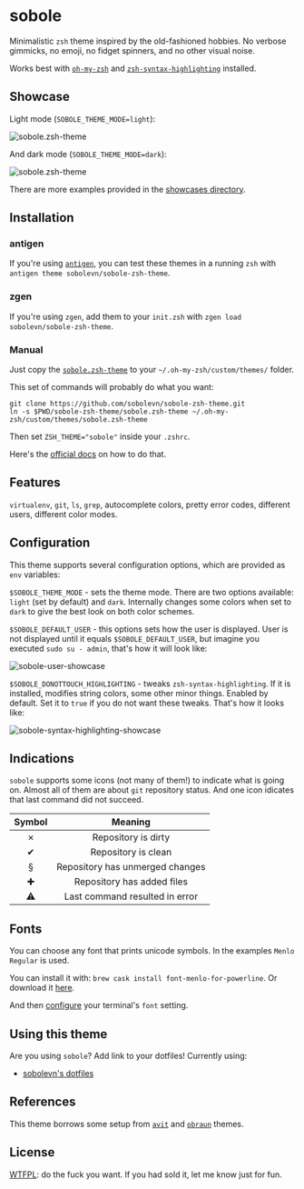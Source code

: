 # sobole

Minimalistic `zsh` theme inspired by the old-fashioned hobbies. No verbose gimmicks, no emoji, no fidget spinners, and no other visual noise.

Works best with [`oh-my-zsh`](https://github.com/robbyrussell/oh-my-zsh) and [`zsh-syntax-highlighting`](https://github.com/zsh-users/zsh-syntax-highlighting) installed.


## Showcase

Light mode (`SOBOLE_THEME_MODE=light`):

![sobole.zsh-theme](https://raw.githubusercontent.com/sobolevn/sobole-zsh-theme/master/showcases/ls-colors.png)

And dark mode (`SOBOLE_THEME_MODE=dark`):

![sobole.zsh-theme](https://raw.githubusercontent.com/sobolevn/sobole-zsh-theme/master/showcases/ls-colors-dark.png)

There are more examples provided in the [showcases directory](/showcases).


## Installation

### antigen

If you're using [`antigen`](https://github.com/zsh-users/antigen), you can test these themes in a running `zsh` with `antigen theme sobolevn/sobole-zsh-theme`.

### zgen

If you're using `zgen`, add them to your `init.zsh` with `zgen load sobolevn/sobole-zsh-theme`.

### Manual

Just copy the [`sobole.zsh-theme`](/sobole.zsh-theme) to your `~/.oh-my-zsh/custom/themes/` folder.

This set of commands will probably do what you want:

```shell
git clone https://github.com/sobolevn/sobole-zsh-theme.git
ln -s $PWD/sobole-zsh-theme/sobole.zsh-theme ~/.oh-my-zsh/custom/themes/sobole.zsh-theme
```

Then set `ZSH_THEME="sobole"` inside your `.zshrc`.

Here's the [official docs](https://github.com/robbyrussell/oh-my-zsh/wiki/Customization#overriding-and-adding-themes) on how to do that.


## Features

`virtualenv`, `git`, `ls`, `grep`, autocomplete colors, pretty error codes, different users, different color modes.


## Configuration

This theme supports several configuration options, which are provided as `env` variables:

`$SOBOLE_THEME_MODE` - sets the theme mode. There are two options available: `light` (set by default) and `dark`. Internally changes some colors when set to `dark` to give the best look on both color schemes.



`$SOBOLE_DEFAULT_USER` - this options sets how the user is displayed. User is not displayed until it equals `$SOBOLE_DEFAULT_USER`, but imagine you executed `sudo su - admin`, that's how it will look like:

![sobole-user-showcase](https://raw.githubusercontent.com/sobolevn/sobole-zsh-theme/master/showcases/user-showcase.png)

`$SOBOLE_DONOTTOUCH_HIGHLIGHTING` - tweaks `zsh-syntax-highlighting`. If it is installed, modifies string colors, some other minor things. Enabled by default. Set it to `true` if you do not want these tweaks. That's how it looks like:

![sobole-syntax-highlighting-showcase](https://raw.githubusercontent.com/sobolevn/sobole-zsh-theme/master/showcases/highlighting-tweaks.png)


## Indications

`sobole` supports some icons (not many of them!) to indicate what is going on.
Almost all of them are about `git` repository status. And one icon idicates that last command did not succeed.

| Symbol |             Meaning             |
|:------:|:-------------------------------:|
|    ✗   | Repository is dirty             |
|    ✔   | Repository is clean             |
|    §   | Repository has unmerged changes |
|    ✚   | Repository has added files      |
|    ⚠️   | Last command resulted in error  |


## Fonts

You can choose any font that prints unicode symbols. In the examples `Menlo Regular` is used.

You can install it with: `brew cask install font-menlo-for-powerline`. Or download it [here](https://github.com/hbin/top-programming-fonts/blob/master/Menlo-Regular.ttf).

And then [configure](http://osxdaily.com/2011/09/02/use-any-font-in-the-mac-os-x-lion-terminal/) your terminal's `font` setting.


## Using this theme

Are you using `sobole`? Add link to your dotfiles!
Currently using:

- [sobolevn's dotfiles](https://github.com/sobolevn/dotfiles)


## References

This theme borrows some setup from [`avit`](https://github.com/robbyrussell/oh-my-zsh/blob/master/themes/avit.zsh-theme) and [`obraun`](https://github.com/robbyrussell/oh-my-zsh/blob/master/themes/obraun.zsh-theme) themes.


## License

[WTFPL](https://en.wikipedia.org/wiki/WTFPL): do the fuck you want.
If you had sold it, let me know just for fun.
